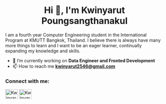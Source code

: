 <h1 align="center">Hi 👋, I'm Kwinyarut Poungsangthanakul</h1>
<p>I am a fourth year Computer Engineering student in the International Program at KMUTT Bangkok, Thailand. I believe there is always have many more things to learn and I want to be an eager learner, continually expanding my knowledge and skills.</p>

- 🔭 I’m currently working on **Data Engineer and Fronted Development**
- 📫 How to reach me **kwinyarut2546@gmail.com**

<h3 align="left">Connect with me:</h3>
<p align="left">
<a href="https://linkedin.com/in/kwinyarut" target="blank"><img align="center" src="https://raw.githubusercontent.com/rahuldkjain/github-profile-readme-generator/master/src/images/icons/Social/linked-in-alt.svg" alt="Kwinyarut Poungsangthanakul" height="30" width="40" /></a>
<a href="https://www.facebook.com/kwinyarut.poungsangthanakul" target="blank"><img align="center" src="https://raw.githubusercontent.com/rahuldkjain/github-profile-readme-generator/master/src/images/icons/Social/facebook.svg" alt="Kwinyarut Poungsangthanakul" height="30" width="40" /></a>
</p>
